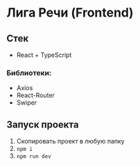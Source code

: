 # Лига Речи (Frontend)

## Стек
- React + TypeScript

### Библиотеки:
- Axios
- React-Router
- Swiper

## Запуск проекта
1. Скопировать проект в любую папку
2. ```npm i```
3. ```npm run dev```